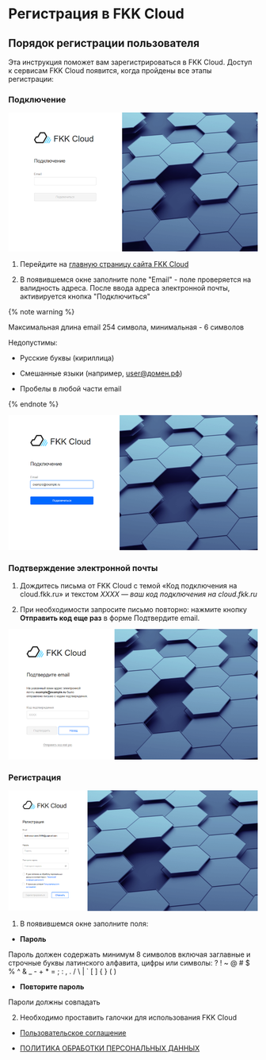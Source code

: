 # Регистрация в FKK Cloud

## Порядок регистрации пользователя

Эта инструкция поможет вам зарегистрироваться в FKK Cloud. Доступ к сервисам FKK Cloud появится, когда пройдены все этапы регистрации:

### Подключение

![alt text](_images/image.png)

1. Перейдите на [главную страницу сайта FKK Cloud](https://cloud.fkk.ru "cloud.fkk")

2. В появившемся окне заполните поле "Email" - поле проверяется на валидность адреса. После ввода адреса электронной почты, активируется кнопка "Подключиться"

{% note warning %}

Максимальная длина email 254 символа, минимальная - 6 символов

Недопустимы:

* Русские буквы (кириллица)

* Смешанные языки (например, user@домен.рф)

* Пробелы в любой части email

{% endnote %}

![alt text](_images/image1.png)

### Подтверждение электронной почты 

1. Дождитесь письма от FKK Cloud с темой «Код подключения на cloud.fkk.ru» и текстом _XXXX — ваш код подключения на cloud.fkk.ru_

2. При необходимости запросите письмо повторно: нажмите кнопку **Отправить код еще раз** в форме Подтвердите email.

![alt text](_images/image3.png)

### Регистрация

![alt text](_images/image4.png)

1. В появившемся окне заполните поля:

* **Пароль**

Пароль должен содержать минимум 8 символов включая заглавные и строчные буквы латинского алфавита,
цифры или символы: ? ! ~ @ # $ % ^ & _ - + * = ; : , . / \ | ` [ ] { } ( )

* **Повторите пароль**

Пароли должны совпадать

2. Необходимо проставить галочки для использования FKK Cloud 

* [Пользовательское соглашение](https://fclouddbs.hb.ru-msk.vkcloud-storage.ru/docs/19052025_Пользовательское%20соглашение%20для%20сервиса%20FKK%20Group_v.0.2.pdf "Перейти")

* [ПОЛИТИКА ОБРАБОТКИ ПЕРСОНАЛЬНЫХ ДАННЫХ](https://fclouddbs.hb.ru-msk.vkcloud-storage.ru/docs/25052025_Политика%20ФКК%20Групп%20для%20сайта%20и%20общая.pdf "Перейти")

